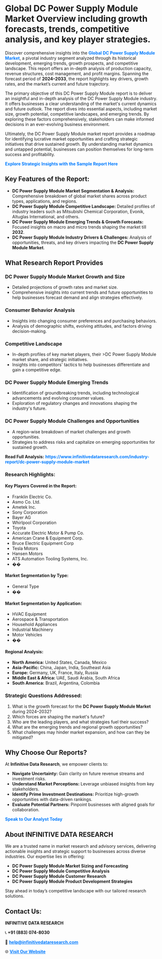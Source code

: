 <h1>Global DC Power Supply Module Market Overview including growth forecasts, trends, competitive analysis, and key player strategies.</h1>
<p>
Discover comprehensive insights into the 
<a href="https://www.infinitivedataresearch.com/industry-report/dc-power-supply-module-market" rel="dofollow" style="color: #007BFF; text-decoration: none;"><strong>Global DC Power Supply Module Market</strong></a>, a pivotal industry segment analyzed through its historical development, emerging trends, growth prospects, and competitive landscape. This report offers an in-depth analysis of production capacity, revenue structures, cost management, and profit margins. Spanning the forecast period of <strong>2024–2033</strong>, the report highlights key drivers, growth rates, and the market’s current and future trajectory.
</p>
<p>
The primary objective of this DC Power Supply Module report is to deliver an insightful and in-depth analysis of the DC Power Supply Module industry. It offers businesses a clear understanding of the market's current dynamics and future outlook. The report dives into essential aspects, including market size, growth potential, competitive landscapes, and emerging trends. By exploring these factors comprehensively, stakeholders can make informed decisions in an ever-evolving business environment.
</p>
<p>
Ultimately, the DC Power Supply Module market report provides a roadmap for identifying lucrative market opportunities and crafting strategic initiatives that drive sustained growth. By understanding market dynamics and untapped potential, businesses can position themselves for long-term success and profitability.
</p>
<p>
<a href="https://www.infinitivedataresearch.com/request-sample/reportId=108891" style="color: #007BFF; text-decoration: none;"><strong>Explore Strategic Insights with the Sample Report Here</strong></a>
</p>

<h2>Key Features of the Report:</h2>
<ul>
<li><strong>DC Power Supply Module Market Segmentation & Analysis:</strong> Comprehensive breakdown of global market shares across product types, applications, and regions.</li>
<li><strong>DC Power Supply Module Competitive Landscape:</strong> Detailed profiles of industry leaders such as Mitsubishi Chemical Corporation, Evonik, Altuglas International, and others.</li>
<li><strong>DC Power Supply Module Emerging Trends & Growth Forecasts:</strong> Focused insights on macro and micro trends shaping the market till <strong>2032</strong>.</li>
<li><strong>DC Power Supply Module Industry Drivers & Challenges:</strong> Analysis of opportunities, threats, and key drivers impacting the <strong>DC Power Supply Module Market</strong>.</li>
</ul>

<h2>What Research Report Provides</h2>
<h3>DC Power Supply Module Market Growth and Size</h3>
<ul>
<li>Detailed projections of growth rates and market size.</li>
<li>Comprehensive insights into current trends and future opportunities to help businesses forecast demand and align strategies effectively.</li>
</ul>

<h3>Consumer Behavior Analysis</h3>
<ul>
<li>Insights into changing consumer preferences and purchasing behaviors.</li>
<li>Analysis of demographic shifts, evolving attitudes, and factors driving decision-making.</li>
</ul>

<h3>Competitive Landscape</h3>
<ul>
<li>In-depth profiles of key market players, their >DC Power Supply Module market share, and strategic initiatives.</li>
<li>Insights into competitors' tactics to help businesses differentiate and gain a competitive edge.</li>
</ul>

<h3>DC Power Supply Module Emerging Trends</h3>
<ul>
<li>Identification of groundbreaking trends, including technological advancements and evolving consumer values.</li>
<li>Exploration of regulatory changes and innovations shaping the industry's future.</li>
</ul>

<h3>DC Power Supply Module Challenges and Opportunities</h3>
<ul>
<li>A region-wise breakdown of market challenges and growth opportunities.</li>
<li>Strategies to address risks and capitalize on emerging opportunities for sustained growth.</li>
</ul>
<p><strong>Read Full Analysis:</strong> <a href="https://www.infinitivedataresearch.com/industry-report/dc-power-supply-module-market" rel="dofollow" style="color: #007BFF; text-decoration: none;"><strong>https://www.infinitivedataresearch.com/industry-report/dc-power-supply-module-market</strong></a></p>
<h3>Research Highlights:</h3>
<h4>Key Players Covered in the Report:</h4>
<ul><li>Franklin Electric Co.</li><li>Asmo Co. Ltd.</li><li>Ametek Inc.</li><li>Sony Corporation</li><li>Bayer AG</li><li>Whirlpool Corporation</li><li>Toyota</li><li>Accurate Electric Motor &amp; Pump Co.</li><li>American Crane &amp; Equipment Corp.</li><li>Bruce Electric Equipment Corp</li><li>Tesla Motors</li><li>Hansen Motors</li><li>ATS Automation Tooling Systems, Inc.</li><li>��</li></ul>
<h4>Market Segmentation by Type:</h4>
<ul><li>General Type</li><li>��</li></ul>
<h4>Market Segmentation by Application:</h4>
<ul><li>HVAC Equipment</li><li>Aerospace &amp; Transportation</li><li>Household Appliances</li><li>Industrial Machinery</li><li>Motor Vehicles</li><li>��</li></ul>

<h4>Regional Analysis:</h4>
<ul>
<li><strong>North America:</strong> United States, Canada, Mexico</li>
<li><strong>Asia-Pacific:</strong> China, Japan, India, Southeast Asia</li>
<li><strong>Europe:</strong> Germany, UK, France, Italy, Russia</li>
<li><strong>Middle East & Africa:</strong> UAE, Saudi Arabia, South Africa</li>
<li><strong>South America:</strong> Brazil, Argentina, Colombia</li>
</ul>

<h3>Strategic Questions Addressed:</h3>
<ol>
<li>What is the growth forecast for the <strong>DC Power Supply Module Market</strong> during 2024–2032?</li>
<li>Which forces are shaping the market's future?</li>
<li>Who are the leading players, and what strategies fuel their success?</li>
<li>What are the emerging trends and regional growth opportunities?</li>
<li>What challenges may hinder market expansion, and how can they be mitigated?</li>
</ol>

<h2>Why Choose Our Reports?</h2>
<p>At <strong>Infinitive Data Research</strong>, we empower clients to:</p>
<ul>
<li><strong>Navigate Uncertainty:</strong> Gain clarity on future revenue streams and investment risks.</li>
<li><strong>Understand Market Perceptions:</strong> Leverage unbiased insights from key stakeholders.</li>
<li><strong>Identify Prime Investment Destinations:</strong> Prioritize high-growth opportunities with data-driven rankings.</li>
<li><strong>Evaluate Potential Partners:</strong> Pinpoint businesses with aligned goals for collaboration.</li>
</ul>
<p><a href="https://www.infinitivedataresearch.com/industry-report/dc-power-supply-module-market" rel="dofollow" style="color: #007BFF; text-decoration: none;"><strong>Speak to Our Analyst Today</strong></a></p>

<h2>About INFINITIVE DATA RESEARCH</h2>
<p>We are a trusted name in market research and advisory services, delivering actionable insights and strategic support to businesses across diverse industries. Our expertise lies in offering:</p>
<ul>
<li><strong>DC Power Supply Module Market Sizing and Forecasting</strong></li>
<li><strong>DC Power Supply Module Competitive Analysis</strong></li>
<li><strong>DC Power Supply Module Customer Research</strong></li>
<li><strong>DC Power Supply Module Product Development Strategies</strong></li>
</ul>
<p>Stay ahead in today’s competitive landscape with our tailored research solutions.</p>

<h2>Contact Us:</h2>
<p><strong>INFINITIVE DATA RESEARCH</strong></p>
<p>📞 <strong>+91 (883) 074-8030</strong></p>
<p>📧 <strong><a href="mailto:help@infinitivedataresearch.com" style="color: #007BFF;">help@infinitivedataresearch.com</a></strong></p>
<p>🌐 <strong><a href="https://www.infinitivedataresearch.com" rel="dofollow" style="color: #007BFF;">Visit Our Website</a></strong></p>